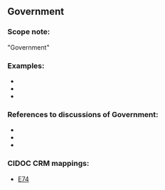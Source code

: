 
## Government 

###  Scope note: 
"Government" 

### Examples: 

* 
* 
* 

### References to discussions of Government:

* 

* 

* 

### CIDOC CRM mappings: 

* [E74](http://www.cidoc-crm.org/Entity/e74-group/version-6.2.2)



